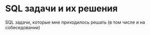 # SQL задачи и их решения
SQL задачи, которые мне приходилось решать (в том числе и на собеседовании)
